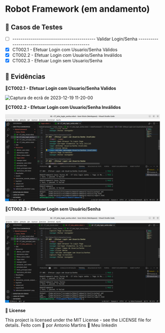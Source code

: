 # Robot Framework (em andamento)

## 🔖 Casos de Testes
- [ ] ------------------------------------------ Validar Login/Senha ------------------------------------------------- 
- [X] CT002.1 - Efetuar Login com Usuario/Senha Válidos
- [X] CT002.2 - Efetuar Login com Usuário/Senha Inválidos
- [X] CT002.3 - Efetuar Login sem Usuario/Senha

## 🚀 Evidências
🚀**CT002.1 - Efetuar Login com Usuario/Senha Validos**

![Captura de ecrã de 2023-12-19 11-20-00](https://github.com/antoniogmartins/Interfaces/blob/main/RobotFramework/Evidencias/Casos_Testes/CT002.1%20-%20Efetuar%20Login%20com%20Usuario_Senha%20V%C3%A1lidos.png)

🚀**CT002.2 - Efetuar Login com Usuario/Senha Inválidos**

![Captura de ecrã de 2023-12-19 11-20-00](https://github.com/antoniogmartins/Interfaces/blob/main/RobotFramework/Evidencias/Casos_Testes/CT002.2%20-%20Efetuar%20Login%20com%20Usu%C3%A1rio_Senha%20Inv%C3%A1lidos.png)

🚀**CT002.3 - Efetuar Login sem Usuário/Senha**

![Captura de ecrã de 2023-12-19 11-20-00](https://github.com/antoniogmartins/Interfaces/blob/main/RobotFramework/Evidencias/Casos_Testes/CT002.3%20-%20Efetuar%20Login%20sem%20Usuario_Senha.png)


📝 **License**

This project is licensed under the MIT License - see the LICENSE file for details.
Feito com 💜  por Antonio Martins 👋   Meu linkedin


